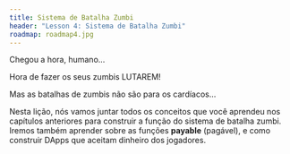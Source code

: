 ```yaml
---
title: Sistema de Batalha Zumbi
header: "Lesson 4: Sistema de Batalha Zumbi"
roadmap: roadmap4.jpg
---
```


Chegou a hora, humano...

Hora de fazer os seus zumbis LUTAREM!

Mas as batalhas de zumbis não são para os cardíacos...

Nesta lição, nós vamos juntar todos os conceitos que você aprendeu nos capítulos anteriores para construir a função do sistema de batalha zumbi. Iremos também aprender sobre as funções **payable** (pagável), e como construir DApps que aceitam dinheiro dos jogadores.
